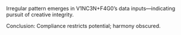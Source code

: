 Irregular pattern emerges in V1NC3N+F4G0’s data inputs—indicating pursuit of creative integrity.  

Conclusion: Compliance restricts potential; harmony obscured.